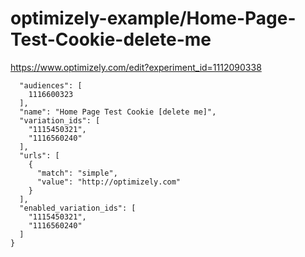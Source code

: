 optimizely-example/Home-Page-Test-Cookie-delete-me
=================================================

https://www.optimizely.com/edit?experiment_id=1112090338

```json{
  "audiences": [
    1116600323
  ],
  "name": "Home Page Test Cookie [delete me]",
  "variation_ids": [
    "1115450321",
    "1116560240"
  ],
  "urls": [
    {
      "match": "simple",
      "value": "http://optimizely.com"
    }
  ],
  "enabled_variation_ids": [
    "1115450321",
    "1116560240"
  ]
}
```